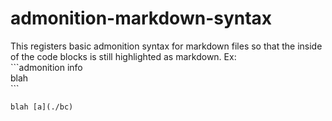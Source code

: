 # admonition-markdown-syntax

This registers basic admonition syntax for markdown files so that the inside of the code blocks is still highlighted as markdown.
Ex:  
\`\`\`admonition info  
blah  
\`\`\`

```admonition info
blah [a](./bc)
```